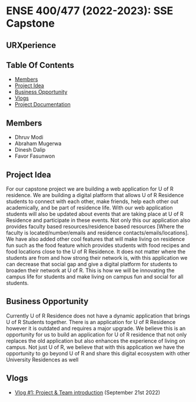 # ENSE 400/477 (2022-2023): SSE Capstone
## URXperience



## Table Of Contents
* [Members](#members)
* [Project Idea](#project-idea)
* [Business Opportunity](#business-opportunity)
* [Vlogs](#vlogs)
* [Project Documentation](https://github.com/The-4-Codesmen/URXperience/tree/main/Documentations)


## Members
* Dhruv Modi
* Abraham Mugerwa
* Dinesh Dalip
* Favor Fasunwon

## Project Idea
For our capstone project we are building a web application for U of R residence. We are building a digital platform that allows U of R Residence students to connect with each other, make friends, help each other out academically, and be part of residence life. With our web application students will also be updated about events that are taking place at U of R Residence and participate in these events. Not only this our application also provides faculty based resources/residence based resources [Where the faculty is located/number/emails and residence contacts/emails/locations]. We have also added other cool features that will make living on residence fun such as the food feature which provides students with food recipes and food locations close to the U of R Residence. It does not matter where the students are from and how strong their network is, with this application we can decrease that social gap and give a digital platform for students to broaden their network at U of R. This is how we will be innovating the campus life for students and make living on campus fun and social for all students.  

## Business Opportunity
Currently U of R Residence does not have a dynamic application that brings U of R Students together. There is an application for U of R Residence however it is outdated and requires a major upgrade. We believe this is an opportunity for us to build an application for U of R residence that not only replaces the old application but also enhances the experience of living on campus.  Not just U of R, we believe that with this application we have the opportunity to go beyond U of R and share this digital ecosystem with other University Residences as well

## Vlogs
* [Vlog #1: Project & Team introduction](https://youtu.be/CwC5acNc9uk) (September 21st 2022)
